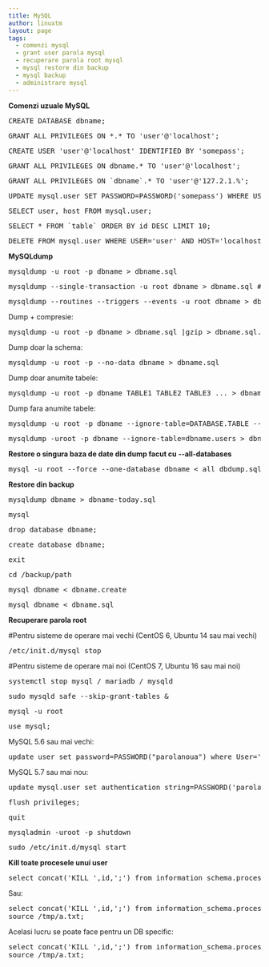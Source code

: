 ```yaml
---
title: MySQL 
author: linuxtm
layout: page
tags:
  - comenzi mysql
  - grant user parola mysql
  - recuperare parola root mysql
  - mysql restore din backup
  - mysql backup
  - administrare mysql
---
```


**Comenzi uzuale MySQL**

<pre>CREATE DATABASE dbname;</pre>
<pre>GRANT ALL PRIVILEGES ON *.* TO 'user'@'localhost';</pre>
<pre>CREATE USER 'user'@'localhost' IDENTIFIED BY 'somepass'; </pre>
<pre>GRANT ALL PRIVILEGES ON dbname.* TO 'user'@'localhost';</pre>
<pre>GRANT ALL PRIVILEGES ON `dbname`.* TO 'user'@'127.2.1.%';</pre>
<pre>UPDATE mysql.user SET PASSWORD=PASSWORD('somepass') WHERE USER='user';</pre>
<pre>SELECT user, host FROM mysql.user;</pre>
<pre>SELECT * FROM `table` ORDER BY id DESC LIMIT 10;</pre>
<pre>DELETE FROM mysql.user WHERE USER='user' AND HOST='localhost';</pre>


**MySQLdump**
<pre>mysqldump -u root -p dbname > dbname.sql</pre>

<pre>mysqldump --single-transaction -u root dbname > dbname.sql #recomandat pentru baze de date mari</pre>

<pre>mysqldump --routines --triggers --events -u root dbname > dbname.sql #blocheaza temporar scrierile in db</pre>

Dump + compresie:
<pre>mysqldump -u root -p dbname > dbname.sql |gzip > dbname.sql.gz</pre>

Dump doar la schema:
<pre>mysqldump -u root -p --no-data dbname > dbname.sql</pre>

Dump doar anumite tabele:
<pre>mysqldump -u root -p dbname TABLE1 TABLE2 TABLE3 ... > dbname.sql</pre>

Dump fara anumite tabele:
<pre>mysqldump -u root -p dbname --ignore-table=DATABASE.TABLE --ignore-table=DATABASE.TABLE2 ... > dbname.sql</pre>
<pre>mysqldump -uroot -p dbname --ignore-table=dbname.users > dbname.sql  #dump fara tabela cu useri</pre>


**Restore o singura baza de date din dump facut cu --all-databases**
<pre>
mysql -u root --force --one-database dbname < all_dbdump.sql
</pre>

**Restore din backup**
<pre>
mysqldump dbname > dbname-today.sql
</pre>
<pre>
mysql
</pre>
<pre>
drop database dbname;
</pre>
<pre>
create database dbname;
</pre>
<pre>
exit
</pre>
<pre>
cd /backup/path
</pre>
<pre>
mysql dbname &lt; dbname.create
</pre>
<pre>
mysql dbname &lt; dbname.sql
</pre>

**Recuperare parola root**

#Pentru sisteme de operare mai vechi (CentOS 6, Ubuntu 14 sau mai vechi)
<pre>
/etc/init.d/mysql stop 
</pre>
#Pentru sisteme de operare mai noi (CentOS 7, Ubuntu 16 sau mai noi)
<pre>
systemctl stop mysql / mariadb / mysqld
</pre>
<pre>
sudo mysqld_safe --skip-grant-tables &
</pre>
<pre>
mysql -u root
</pre>
<pre>
use mysql;
</pre>

MySQL 5.6 sau mai vechi:
<pre>
update user set password=PASSWORD("parolanoua") where User='root';
</pre>

MySQL 5.7 sau mai nou:
<pre>
update mysql.user set authentication_string=PASSWORD('parolanoua') where user='root';
</pre>

<pre>
flush privileges;
</pre>
<pre>
quit
</pre>
<pre>
mysqladmin -uroot -p shutdown
</pre>
<pre>
sudo /etc/init.d/mysql start
</pre>

**Kill toate procesele unui user**
<pre>select concat('KILL ',id,';') from information_schema.processlist where user='username';</pre>
Sau:
<pre>
select concat('KILL ',id,';') from information_schema.processlist where user='username' into outfile '/tmp/a.txt';
source /tmp/a.txt;
</pre>

Acelasi lucru se poate face pentru un DB specific:
<pre>
select concat('KILL ',id,';') from information_schema.processlist where db='dbname' into outfile '/tmp/a.txt';
source /tmp/a.txt;
</pre>
